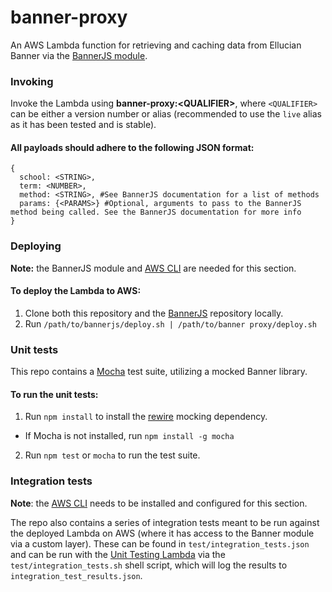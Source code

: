 # banner-proxy

An AWS Lambda function for retrieving and caching data from Ellucian Banner via the [BannerJS module](https://github.com/schedulemaker/bannerjs).

### Invoking
Invoke the Lambda using **banner-proxy:\<QUALIFIER>**, where `<QUALIFIER>` can be either a version number or alias (recommended to use the `live` alias as it has been tested and is stable).
#### All payloads should adhere to the following JSON format:

```
{
  school: <STRING>,
  term: <NUMBER>,
  method: <STRING>, #See BannerJS documentation for a list of methods
  params: {<PARAMS>} #Optional, arguments to pass to the BannerJS method being called. See the BannerJS documentation for more info
}
```

### Deploying
**Note:** the BannerJS module and [AWS CLI](https://aws.amazon.com/cli/) are needed for this section.

#### To deploy the Lambda to AWS:
1. Clone both this repository and the [BannerJS](https://github.com/schedulemaker/bannerjs) repository locally.
2. Run `/path/to/bannerjs/deploy.sh | /path/to/banner proxy/deploy.sh`

### Unit tests
This repo contains a [Mocha](https://mochajs.org/) test suite, utilizing a mocked Banner library. 

#### To run the unit tests:

1. Run `npm install` to install the [rewire](https://github.com/jhnns/rewire) mocking dependency.
  * If Mocha is not installed, run `npm install -g mocha`
2. Run `npm test` or `mocha` to run the test suite.

### Integration tests
**Note**: the [AWS CLI](https://aws.amazon.com/cli/) needs to be installed and configured for this section.

The repo also contains a series of integration tests meant to be run against the deployed Lambda on AWS (where it has access to the Banner module via a custom layer). These can be found in `test/integration_tests.json` and can be run with the [Unit Testing Lambda](https://github.com/schedulemaker/tests) via the `test/integration_tests.sh` shell script, which will log the results to `integration_test_results.json`.